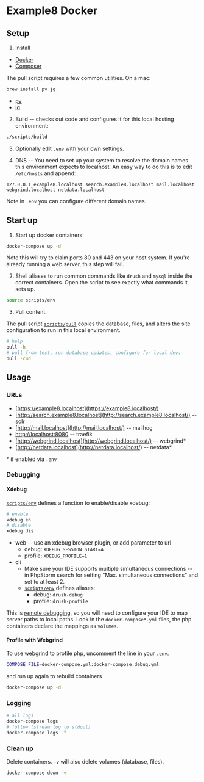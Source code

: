 # Example8 Docker

## Setup

1. Install
  -   [Docker](https://www.docker.com/community-edition)
  -   [Composer](https://getcomposer.org/doc/00-intro.md#installation-linux-unix-osx)

  The pull script requires a few common utilities. On a mac:

  ```bash
  brew install pv jq
  ```

  -   [pv](http://www.ivarch.com/programs/pv.shtml)
  -   [jq](https://stedolan.github.io/jq/)

2. Build -- checks out code and configures it for this local hosting environment:

  ```bash
  ./scripts/build
  ```

3. Optionally edit `.env` with your own settings.

4. DNS -- You need to set up your system to resolve the domain names this environment expects to localhost. An easy way to do this is to edit `/etc/hosts` and append:

  ```
  127.0.0.1 example8.localhost search.example8.localhost mail.localhost webgrind.localhost netdata.localhost
  ```

  Note in `.env` you can configure different domain names.

## Start up

1. Start up docker containers:

  ```bash
  docker-compose up -d
  ```

  Note this will try to claim ports 80 and 443 on your host system. If you're already running a web server, this step will fail.

2. Shell aliases to run common commands like `drush` and `mysql` inside the correct containers. Open the script to see exactly what commands it sets up.

  ```bash
  source scripts/env
  ```

3. Pull content.

  The pull script [`scripts/pull`](scripts/pull) copies the database, files, and alters the site configuration to run in this local environment.

  ```bash
  # help
  pull -h
  # pull from test, run database updates, configure for local dev:
  pull -cud
  ```

## Usage

### URLs

-   [https://example8.localhost](https://example8.localhost/)
-   [http://search.example8.localhost](http://search.example8.localhost/) -- solr
-   [http://mail.localhost](http://mail.localhost/) -- mailhog
-   [http://localhost:8080](http://localhost:8080/) -- traefik
-   [http://webgrind.localhost](http://webgrind.localhost/) -- webgrind*
-   [http://netdata.localhost](http://netdata.localhost/) -- netdata*

\* if enabled via `.env`

### Debugging

#### Xdebug

[`scripts/env`](scripts/env) defines a function to enable/disable xdebug:

```bash
# enable
xdebug en
# disable
xdebug dis
```

-   web -- use an xdebug browser plugin, or add parameter to url
    -   debug: `XDEBUG_SESSION_START=A`
    -   profile: `XDEBUG_PROFILE=1`
-   cli
    -   Make sure your IDE supports multiple simultaneous connections -- in PhpStorm search for setting "Max. simultaneous connections" and set to at least 2.
    -   [`scripts/env`](scripts/env) defines aliases:
        -   debug: `drush-debug`
        -   profile: `drush-profile`

This is [remote debugging](https://xdebug.org/docs/remote), so you will need to configure your IDE to map server paths to local paths. Look in the `docker-compose*.yml` files, the php containers declare the mappings as `volumes`.

#### Profile with Webgrind

To use [webgrind](https://github.com/jokkedk/webgrind) to profile php, uncomment the line in your [`.env`](env_example).

```bash
COMPOSE_FILE=docker-compose.yml:docker-compose.debug.yml
```

and run up again to rebuild containers

```bash
docker-compose up -d
```

### Logging

```bash
# all logs
docker-compose logs
# follow (stream log to stdout)
docker-compose logs -f
```

### Clean up

Delete containers. `-v` will also delete volumes (database, files).

```bash
docker-compose down -v
```
